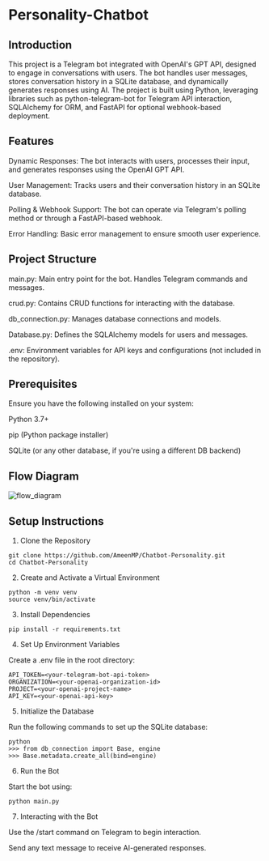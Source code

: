 # Personality-Chatbot


## Introduction

This project is a Telegram bot integrated with OpenAI's GPT API, designed to engage in conversations with users. The bot handles user messages, stores conversation history in a SQLite database, and dynamically generates responses using AI. The project is built using Python, leveraging libraries such as python-telegram-bot for Telegram API interaction, SQLAlchemy for ORM, and FastAPI for optional webhook-based deployment.


## Features

Dynamic Responses: The bot interacts with users, processes their input, and generates responses using the OpenAI GPT API.

User Management: Tracks users and their conversation history in an SQLite database.

Polling & Webhook Support: The bot can operate via Telegram's polling method or through a FastAPI-based webhook.

Error Handling: Basic error management to ensure smooth user experience.


## Project Structure

main.py: Main entry point for the bot. Handles Telegram commands and messages.

crud.py: Contains CRUD functions for interacting with the database.

db_connection.py: Manages database connections and models.

Database.py: Defines the SQLAlchemy models for users and messages.

.env: Environment variables for API keys and configurations (not included in the repository).


## Prerequisites

Ensure you have the following installed on your system:

Python 3.7+

pip (Python package installer)

SQLite (or any other database, if you're using a different DB backend)


## Flow Diagram

![flow_diagram](https://github.com/user-attachments/assets/59bd2328-6624-44ec-8b14-5365acee5136)


## Setup Instructions

1. Clone the Repository

```
git clone https://github.com/AmeenMP/Chatbot-Personality.git
cd Chatbot-Personality
```

2. Create and Activate a Virtual Environment

```
python -m venv venv
source venv/bin/activate
```

3. Install Dependencies

```
pip install -r requirements.txt
```

4. Set Up Environment Variables

Create a .env file in the root directory:

```
API_TOKEN=<your-telegram-bot-api-token>
ORGANIZATION=<your-openai-organization-id>
PROJECT=<your-openai-project-name>
API_KEY=<your-openai-api-key>
```

5. Initialize the Database

Run the following commands to set up the SQLite database:

```
python
>>> from db_connection import Base, engine
>>> Base.metadata.create_all(bind=engine)
```

6. Run the Bot

Start the bot using:

```
python main.py
```

7. Interacting with the Bot

Use the /start command on Telegram to begin interaction.

Send any text message to receive AI-generated responses.





